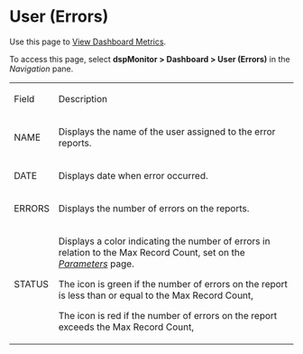 # User (Errors)

<div class="use">

Use this page to [View Dashboard
Metrics](../Use_Cases/View_Dashboard_Metrics.htm).

</div>

To access this page, select **dspMonitor \> Dashboard \> User (Errors)**
in the *Navigation* pane.

<table>
<tbody>
<tr class="odd">
<td><p>Field</p></td>
<td><p>Description</p></td>
</tr>
<tr class="even">
<td><p>NAME</p></td>
<td><p>Displays the name of the user assigned to the error reports.</p></td>
</tr>
<tr class="odd">
<td><p>DATE</p></td>
<td><p>Displays date when error occurred.</p></td>
</tr>
<tr class="even">
<td><p>ERRORS</p></td>
<td><p>Displays the number of errors on the reports.</p></td>
</tr>
<tr class="odd">
<td><p>STATUS</p></td>
<td><p>Displays a color indicating the number of errors in relation to the Max Record Count, set on the <em><a href="Parameters.htm">Parameters</a></em> page.</p>
<p>The icon is green if the number of errors on the report is less than or equal to the Max Record Count,</p>
<p>The icon is red if the number of errors on the report exceeds the Max Record Count,</p></td>
</tr>
</tbody>
</table>
